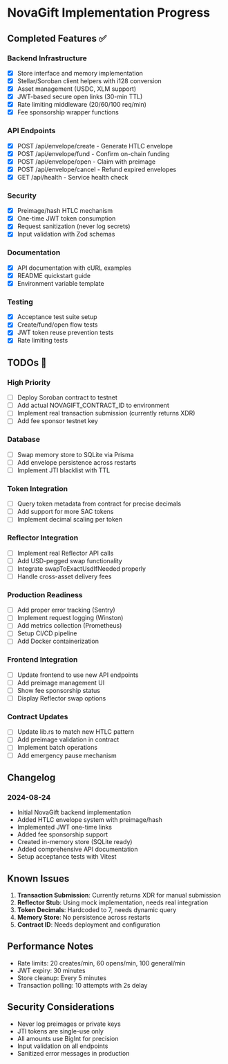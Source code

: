 # NovaGift Implementation Progress

## Completed Features ✅

### Backend Infrastructure
- [x] Store interface and memory implementation
- [x] Stellar/Soroban client helpers with i128 conversion
- [x] Asset management (USDC, XLM support)
- [x] JWT-based secure open links (30-min TTL)
- [x] Rate limiting middleware (20/60/100 req/min)
- [x] Fee sponsorship wrapper functions

### API Endpoints
- [x] POST /api/envelope/create - Generate HTLC envelope
- [x] POST /api/envelope/fund - Confirm on-chain funding
- [x] POST /api/envelope/open - Claim with preimage
- [x] POST /api/envelope/cancel - Refund expired envelopes
- [x] GET /api/health - Service health check

### Security
- [x] Preimage/hash HTLC mechanism
- [x] One-time JWT token consumption
- [x] Request sanitization (never log secrets)
- [x] Input validation with Zod schemas

### Documentation
- [x] API documentation with cURL examples
- [x] README quickstart guide
- [x] Environment variable template

### Testing
- [x] Acceptance test suite setup
- [x] Create/fund/open flow tests
- [x] JWT token reuse prevention tests
- [x] Rate limiting tests

## TODOs 📝

### High Priority
- [ ] Deploy Soroban contract to testnet
- [ ] Add actual NOVAGIFT_CONTRACT_ID to environment
- [ ] Implement real transaction submission (currently returns XDR)
- [ ] Add fee sponsor testnet key

### Database
- [ ] Swap memory store to SQLite via Prisma
- [ ] Add envelope persistence across restarts
- [ ] Implement JTI blacklist with TTL

### Token Integration
- [ ] Query token metadata from contract for precise decimals
- [ ] Add support for more SAC tokens
- [ ] Implement decimal scaling per token

### Reflector Integration
- [ ] Implement real Reflector API calls
- [ ] Add USD-pegged swap functionality
- [ ] Integrate swapToExactUsdIfNeeded properly
- [ ] Handle cross-asset delivery fees

### Production Readiness
- [ ] Add proper error tracking (Sentry)
- [ ] Implement request logging (Winston)
- [ ] Add metrics collection (Prometheus)
- [ ] Setup CI/CD pipeline
- [ ] Add Docker containerization

### Frontend Integration
- [ ] Update frontend to use new API endpoints
- [ ] Add preimage management UI
- [ ] Show fee sponsorship status
- [ ] Display Reflector swap options

### Contract Updates
- [ ] Update lib.rs to match new HTLC pattern
- [ ] Add preimage validation in contract
- [ ] Implement batch operations
- [ ] Add emergency pause mechanism

## Changelog

### 2024-08-24
- Initial NovaGift backend implementation
- Added HTLC envelope system with preimage/hash
- Implemented JWT one-time links
- Added fee sponsorship support
- Created in-memory store (SQLite ready)
- Added comprehensive API documentation
- Setup acceptance tests with Vitest

## Known Issues

1. **Transaction Submission**: Currently returns XDR for manual submission
2. **Reflector Stub**: Using mock implementation, needs real integration
3. **Token Decimals**: Hardcoded to 7, needs dynamic query
4. **Memory Store**: No persistence across restarts
5. **Contract ID**: Needs deployment and configuration

## Performance Notes

- Rate limits: 20 creates/min, 60 opens/min, 100 general/min
- JWT expiry: 30 minutes
- Store cleanup: Every 5 minutes
- Transaction polling: 10 attempts with 2s delay

## Security Considerations

- Never log preimages or private keys
- JTI tokens are single-use only
- All amounts use BigInt for precision
- Input validation on all endpoints
- Sanitized error messages in production